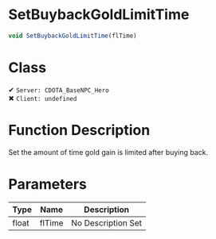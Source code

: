 # SetBuybackGoldLimitTime
```js
void SetBuybackGoldLimitTime(flTime)
```
# Class
✔ `Server: CDOTA_BaseNPC_Hero`  
✖ `Client: undefined`  

# Function Description
Set the amount of time gold gain is limited after buying back.
# Parameters
Type|Name|Description
--|--|--
float|flTime|No Description Set
